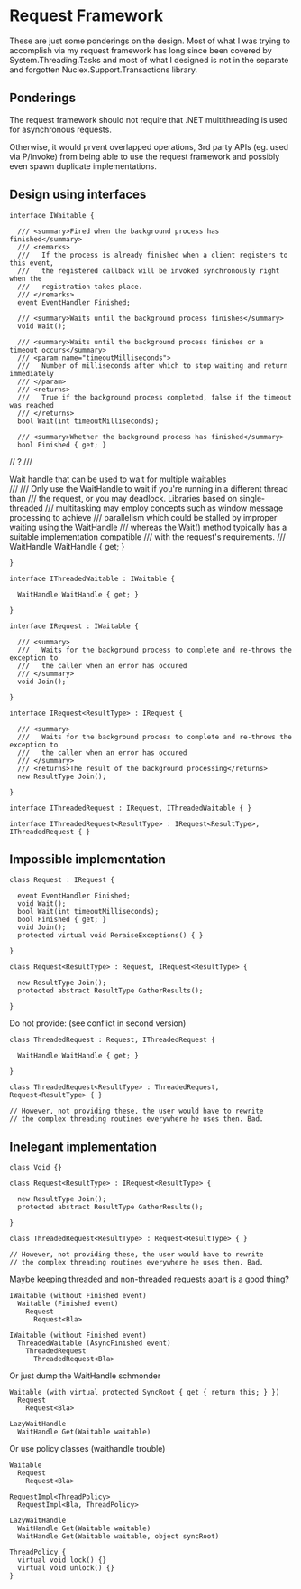 ﻿Request Framework
=================

These are just some ponderings on the design. Most of what I was trying to accomplish
via my request framework has long since been covered by System.Threading.Tasks and
most of what I designed is not in the separate and forgotten Nuclex.Support.Transactions
library.


Ponderings
----------

The request framework should not require that .NET multithreading is used for
asynchronous requests.

Otherwise, it would prvent overlapped operations, 3rd party APIs (eg. used
via P/Invoke) from being able to use the request framework and possibly even
spawn duplicate implementations.


Design using interfaces
-----------------------

    interface IWaitable {

      /// <summary>Fired when the background process has finished</summary>
      /// <remarks>
      ///   If the process is already finished when a client registers to this event,
      ///   the registered callback will be invoked synchronously right when the
      ///   registration takes place.
      /// </remarks>
      event EventHandler Finished;

      /// <summary>Waits until the background process finishes</summary>
      void Wait();

      /// <summary>Waits until the background process finishes or a timeout occurs</summary>
      /// <param name="timeoutMilliseconds">
      ///   Number of milliseconds after which to stop waiting and return immediately
      /// </param>
      /// <returns>
      ///   True if the background process completed, false if the timeout was reached
      /// </returns>
      bool Wait(int timeoutMilliseconds);

      /// <summary>Whether the background process has finished</summary>
      bool Finished { get; }

  // ?
      /// <summary>Wait handle that can be used to wait for multiple waitables</summary>
      /// <remarks>
      ///   Only use the WaitHandle to wait if you're running in a different thread than
      ///   the request, or you may deadlock. Libraries based on single-threaded
      ///   multitasking may employ concepts such as window message processing to achieve
      ///   parallelism which could be stalled by improper waiting using the WaitHandle
      ///   whereas the Wait() method typically has a suitable implementation compatible
      ///   with the request's requirements.
      /// </remarks>
      WaitHandle WaitHandle { get; }

    }

    interface IThreadedWaitable : IWaitable {

      WaitHandle WaitHandle { get; }

    }

    interface IRequest : IWaitable {

      /// <summary>
      ///   Waits for the background process to complete and re-throws the exception to
      ///   the caller when an error has occured
      /// </summary>
      void Join();

    }

    interface IRequest<ResultType> : IRequest {

      /// <summary>
      ///   Waits for the background process to complete and re-throws the exception to
      ///   the caller when an error has occured
      /// </summary>
      /// <returns>The result of the background processing</returns>
      new ResultType Join();

    }

    interface IThreadedRequest : IRequest, IThreadedWaitable { }

    interface IThreadedRequest<ResultType> : IRequest<ResultType>, IThreadedRequest { }


Impossible implementation
-------------------------

    class Request : IRequest {

      event EventHandler Finished;
      void Wait();
      bool Wait(int timeoutMilliseconds);
      bool Finished { get; }
      void Join();
      protected virtual void ReraiseExceptions() { }

    }

    class Request<ResultType> : Request, IRequest<ResultType> {

      new ResultType Join();
      protected abstract ResultType GatherResults();

    }

Do not provide: (see conflict in second version)

    class ThreadedRequest : Request, IThreadedRequest {
    
      WaitHandle WaitHandle { get; }

    }

    class ThreadedRequest<ResultType> : ThreadedRequest, Request<ResultType> { }

    // However, not providing these, the user would have to rewrite
    // the complex threading routines everywhere he uses then. Bad.


Inelegant implementation
------------------------

    class Void {}

    class Request<ResultType> : IRequest<ResultType> {

      new ResultType Join();
      protected abstract ResultType GatherResults();

    }

    class ThreadedRequest<ResultType> : Request<ResultType> { }

    // However, not providing these, the user would have to rewrite
    // the complex threading routines everywhere he uses then. Bad.

Maybe keeping threaded and non-threaded requests apart is a good thing?

    IWaitable (without Finished event)
      Waitable (Finished event)
        Request
          Request<Bla>

    IWaitable (without Finished event)
      ThreadedWaitable (AsyncFinished event)
        ThreadedRequest
          ThreadedRequest<Bla>

Or just dump the WaitHandle schmonder

    Waitable (with virtual protected SyncRoot { get { return this; } })
      Request
        Request<Bla>

    LazyWaitHandle
      WaitHandle Get(Waitable waitable)

Or use policy classes (waithandle trouble)

    Waitable
      Request
        Request<Bla>

    RequestImpl<ThreadPolicy>
      RequestImpl<Bla, ThreadPolicy>

    LazyWaitHandle
      WaitHandle Get(Waitable waitable)
      WaitHandle Get(Waitable waitable, object syncRoot)

    ThreadPolicy {
      virtual void lock() {}
      virtual void unlock() {}
    }   
